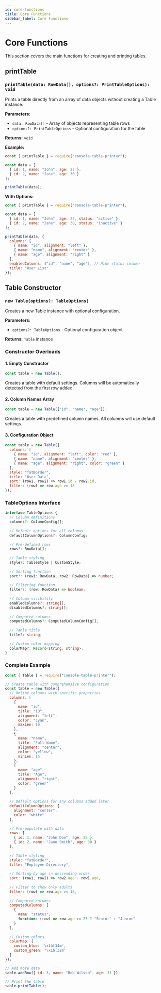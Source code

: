 ```yaml
---
id: core-functions
title: Core Functions
sidebar_label: Core Functions
---
```


# Core Functions

This section covers the main functions for creating and printing tables.

## printTable

### `printTable(data: RowData[], options?: PrintTableOptions): void`

Prints a table directly from an array of data objects without creating a Table instance.

**Parameters:**
- `data: RowData[]` - Array of objects representing table rows
- `options?: PrintTableOptions` - Optional configuration for the table

**Returns:** `void`

**Example:**
```javascript
const { printTable } = require("console-table-printer");

const data = [
  { id: 1, name: "John", age: 25 },
  { id: 2, name: "Jane", age: 30 }
];

printTable(data);
```

**With Options:**
```javascript
const { printTable } = require("console-table-printer");

const data = [
  { id: 1, name: "John", age: 25, status: "active" },
  { id: 2, name: "Jane", age: 30, status: "inactive" }
];

printTable(data, {
  columns: [
    { name: "id", alignment: "left" },
    { name: "name", alignment: "center" },
    { name: "age", alignment: "right" }
  ],
  enabledColumns: ["id", "name", "age"], // Hide status column
  title: "User List"
});
```

## Table Constructor

### `new Table(options?: TableOptions)`

Creates a new Table instance with optional configuration.

**Parameters:**
- `options?: TableOptions` - Optional configuration object

**Returns:** `Table` instance

### Constructor Overloads

#### 1. Empty Constructor
```javascript
const table = new Table();
```

Creates a table with default settings. Columns will be automatically detected from the first row added.

#### 2. Column Names Array
```javascript
const table = new Table(["id", "name", "age"]);
```

Creates a table with predefined column names. All columns will use default settings.

#### 3. Configuration Object
```javascript
const table = new Table({
  columns: [
    { name: "id", alignment: "left", color: "red" },
    { name: "name", alignment: "center" },
    { name: "age", alignment: "right", color: "green" }
  ],
  style: "fatBorder",
  title: "User Data",
  sort: (row1, row2) => row1.id - row2.id,
  filter: (row) => row.age >= 18
});
```

### TableOptions Interface

```typescript
interface TableOptions {
  // Column definitions
  columns?: ColumnConfig[];
  
  // Default options for all columns
  defaultColumnOptions?: ColumnConfig;
  
  // Pre-defined rows
  rows?: RowData[];
  
  // Table styling
  style?: TableStyle | CustomStyle;
  
  // Sorting function
  sort?: (row1: RowData, row2: RowData) => number;
  
  // Filtering function
  filter?: (row: RowData) => boolean;
  
  // Column visibility
  enabledColumns?: string[];
  disabledColumns?: string[];
  
  // Computed columns
  computedColumns?: ComputedColumnConfig[];
  
  // Table title
  title?: string;
  
  // Custom color mapping
  colorMap?: Record<string, string>;
}
```

### Complete Example

```javascript
const { Table } = require("console-table-printer");

// Create table with comprehensive configuration
const table = new Table({
  // Define columns with specific properties
  columns: [
    { 
      name: "id", 
      title: "ID", 
      alignment: "left", 
      color: "cyan",
      maxLen: 10 
    },
    { 
      name: "name", 
      title: "Full Name", 
      alignment: "center", 
      color: "yellow",
      minLen: 15 
    },
    { 
      name: "age", 
      title: "Age", 
      alignment: "right", 
      color: "green" 
    }
  ],
  
  // Default options for any columns added later
  defaultColumnOptions: {
    alignment: "center",
    color: "white"
  },
  
  // Pre-populate with data
  rows: [
    { id: 1, name: "John Doe", age: 25 },
    { id: 2, name: "Jane Smith", age: 30 }
  ],
  
  // Table styling
  style: "fatBorder",
  title: "Employee Directory",
  
  // Sorting by age in descending order
  sort: (row1, row2) => row2.age - row1.age,
  
  // Filter to show only adults
  filter: (row) => row.age >= 18,
  
  // Computed columns
  computedColumns: [
    {
      name: "status",
      function: (row) => row.age >= 25 ? "Senior" : "Junior"
    }
  ],
  
  // Custom colors
  colorMap: {
    custom_blue: '\x1b[34m',
    custom_green: '\x1b[32m'
  }
});

// Add more data
table.addRow({ id: 3, name: "Bob Wilson", age: 35 });

// Print the table
table.printTable();
```
